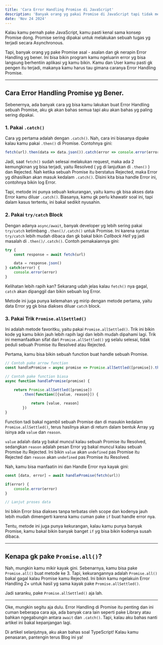 ```yaml
---
title: 'Cara Error Handling Promise di JavaScript'
description: 'Banyak orang yg pakai Promise di JavaScript tapi tidak melakukan Error Handling dengan benar. Artikel ini akan kasih beberapa caranya.'
date: 'Nov 24 2024'
---
```


Kalau kamu pernah pake JavaScript, kamu pasti kenal sama konsep Promise dong. Promise sering dipakai untuk melakukan sebuah tugas yg terjadi secara Asynchronous.

Tapi, banyak orang yg pake Promise asal - asalan dan gk nerapin Error Handling yg bener. Ini bisa bikin program kamu ngeluarin error yg bisa langsung berhentiin aplikasi yg kamu bikin. Kamu dan User kamu pasti gk pengen itu terjadi, makanya kamu harus tau gimana caranya Error Handling Promise.

---
## Cara Error Handling Promise yg Bener.
Sebenernya, ada banyak cara yg bisa kamu lakukan buat Error Handling sebuah Promise, aku gk akan bahas semua tapi aku akan bahas yg paling sering dipakai.

### 1. Pakai `.catch()`
Cara yg pertama adalah dengan `.catch()`. Nah, cara ini biasanya dipake kalau kamu pakai `.then()` di Promise. Contohnya gini:

```js
fetch(url).then(data => data.json()).catch(error => console.error(error))
```

Jadi, saat `fetch()` sudah selesai melakukan request, maka ada 2 kemungkinan yg bisa terjadi, yaitu Resolved ( yg di lanjutkan di `.then()` ) dan Rejected. Nah ketika sebuah Promise itu berstatus Rejected, maka Error yg dihasilkan akan masuk kedalam `.catch()`. Disini kita bisa handle Error ini, contohnya bikin log Error.

Tapi, metode ini punya sebuah kekurangan, yaitu kamu gk bisa akses data Error kamu diluar `.catch()`. Biasanya, kamu gk perlu khawatir soal ini, tapi dalam kasus tertentu, ini bakal sedikit nyusahin.

### 2. Pakai `try/catch` Block
Dengan adanya `async/await`, banyak developer yg lebih sering pakai `try/catch` ketimbang `.then()/.catch()` untuk Promise. Ini karena syntax `try/catch` lebih mudah dibaca dan gk bakal bikin _Callback Hell_ yg jadi masalah di `.then()/.catch()`. Contoh pemakaiannya gini:

```js
try {
	const response = await fetch(url)

	data = response.json()
} catch(error) {
	console.error(error)
}
```

Kelihatan lebih rapih kan? Sekarang udah jelas kalau `fetch()` nya gagal, `catch` akan dipanggil dan bikin sebuah log Error.

Metode ini juga punya kelemahan yg mirip dengan metode pertama, yaitu data Error yg gk bisa diakses diluar `catch` block.

### 3. Pakai Trik `Promise.allSettled()`
Ini adalah metode favoritku, yaitu pakai `Promise.allSettled()`. Trik ini bikin kode yg kamu bikin jauh lebih rapih lagi dan lebih mudah dipahami lagi. Trik ini memanfaatkan sifat dari `Promise.allSettled()` yg selalu selesai, tidak peduli sebuah Promise itu Resolved atau Rejected.

Pertama, kamu bisa bikin sebuah function buat handle sebuah Promise.

```js
// Contoh pake arrow function
const handlePromise = async promise => Promise.allSettled([promise]).then([{value, reason}] => [value, reason])

// Contoh pake function biasa
async function handlePromise(promise) {

	return Promise.allSettled([promise])
		.then(function([{value, reason}]) {
		
			return [value, reason]
		})
}
```

Function tadi bakal ngambil sebuah Promise dan di masukin kedalam `Promise.allSettled()`, terus hasilnya akan di return dalam bentuk Array yg isinya ada `value` dan `reason`.

`value` adalah data yg bakal muncul kalau sebuah Promise itu Resolved, sedangkan `reason` adalah pesan Error yg bakal muncul kalau sebuah Promise itu Rejected. Ini bikin `value` akan `undefined` pas Promise itu Rejected dan `reason` akan `undefined` pas Promise itu Resolved.

Nah, kamu bisa manfaatin ini dan Handle Error nya kayak gini:

```js
const [data, error] = await handlePromise(fetch(url))

if(error) {
	console.error(error)
}

// Lanjut proses data
```

Ini bikin Error bisa diakses tanpa terbatas oleh scope dan kodenya jauh lebih mudah dimengerti karena kamu cuman pake `if` buat handle error nya.

Tentu, metode ini juga punya kekurangan, kalau kamu punya banyak Promise, kamu bakal bikin banyak banget `if` yg bisa bikin kodenya susah dibaca.

---
## Kenapa gk pake `Promise.all()`?
Nah, mungkin kamu mikir kayak gini. Sebenarnya, kamu bisa pake `Promise.all()` buat metode ke 3. Tapi, kekurangannya adalah `Promise.all()` bakal gagal kalau Promise kamu Rejected. Ini bikin kamu ngelakuin Error Handling 2× untuk hasil yg sama kayak pake `Promise.allSettled()`.

Jadi saranku, pake `Promise.allSettled()` aja lah.

---
Oke, mungkin segitu aja dulu. Error Handling di Promise itu penting dan ini cuman beberapa cara aja, ada banyak cara lain seperti pake Library atau bahkan ngegabungin antara `await` dan `.catch()`. Tapi, kalau aku bahas nanti artikel ini bakal kepanjangan lagi.

Di artikel selanjutnya, aku akan bahas soal TypeScript! Kalau kamu penasaran, pantengin terus Blog ini ya!
